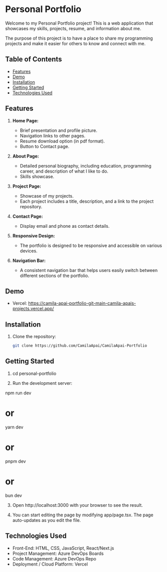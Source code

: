 # Personal Portfolio

Welcome to my Personal Portfolio project! This is a web application that showcases my skills, projects, resume, and information about me. 

The purpose of this project is to have a place to share my programming projects and make it easier for others to know and connect with me.

## Table of Contents

- [Features](#features)
- [Demo](#demo)
- [Installation](#installation)
- [Getting Started](#getting-started)
- [Technologies Used](#technologies-used)

## Features

1. **Home Page:**
   - Brief presentation and profile picture.
   - Navigation links to other pages.
   - Resume download option (in pdf format).
   - Button to Contact page.

2. **About Page:**
   - Detailed personal biography, including education, programming career, and description of what I like to do.
   - Skills showcase.

3. **Project Page:**
   - Showcase of my projects.
   - Each project includes a title, description, and a link to the project repository.

4. **Contact Page:**
   - Display email and phone as contact details.

5. **Responsive Design:**
   - The portfolio is designed to be responsive and accessible on various devices.

6. **Navigation Bar:**
   - A consistent navigation bar that helps users easily switch between different sections of the portfolio.


## Demo

- Vercel: https://camila-apai-portfolio-git-main-camila-apais-projects.vercel.app/


## Installation

1. Clone the repository:
   ```bash
   git clone https://github.com/CamilaApai/CamilaApai-Portfolio


## Getting Started

1. cd personal-portfolio

2. Run the development server: 

npm run dev
# or
yarn dev
# or
pnpm dev
# or
bun dev

3. Open http://localhost:3000 with your browser to see the result.

4. You can start editing the page by modifying app/page.tsx. The page auto-updates as you edit the file.


## Technologies Used

- Front-End: HTML, CSS, JavaScript, React/Next.js
- Project Management: Azure DevOps Boards
- Code Management: Azure DevOps Repo
- Deployment / Cloud Platform: Vercel

